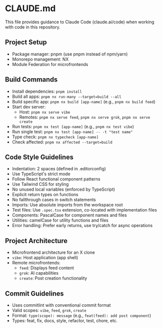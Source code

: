 # CLAUDE.md

This file provides guidance to Claude Code (claude.ai/code) when working with code in this repository.

## Project Setup
- Package manager: pnpm (use pnpm instead of npm/yarn)
- Monorepo management: NX
- Module Federation for microfrontends

## Build Commands
- Install dependencies: `pnpm install`
- Build all apps: `pnpm nx run-many --target=build --all`
- Build specific app: `pnpm nx build [app-name]` (e.g., `pnpm nx build feed`)
- Start dev server:
  - Host: `pnpm nx serve vibe`
  - Remotes: `pnpm nx serve feed`, `pnpm nx serve grok`, `pnpm nx serve create`
- Run tests: `pnpm nx test [app-name]` (e.g., `pnpm nx test vibe`)
- Run single test: `pnpm nx test [app-name] -- -t "test name"`
- Type check: `pnpm nx typecheck [app-name]`
- Check affected: `pnpm nx affected --target=build`

## Code Style Guidelines
- Indentation: 2 spaces (defined in .editorconfig)
- Use TypeScript's strict mode
- Follow React functional component patterns
- Use Tailwind CSS for styling
- No unused local variables (enforced by TypeScript)
- Explicit return types on functions
- No fallthrough cases in switch statements
- Imports: Use absolute imports from the workspace root
- Test files: Use `.spec.tsx` extension, co-located with implementation files
- Components: PascalCase for component names and files
- Utilities: camelCase for utility functions and files
- Error handling: Prefer early returns, use try/catch for async operations

## Project Architecture
- Microfrontend architecture for an X clone
- `vibe`: Host application (app shell)
- Remote microfrontends:
  - `feed`: Displays feed content
  - `grok`: AI capabilities
  - `create`: Post creation functionality

## Commit Guidelines
- Uses commitlint with conventional commit format
- Valid scopes: `vibe`, `feed`, `grok`, `create`
- Format: `type(scope): message` (e.g., `feat(feed): add post component`)
- Types: feat, fix, docs, style, refactor, test, chore, etc.